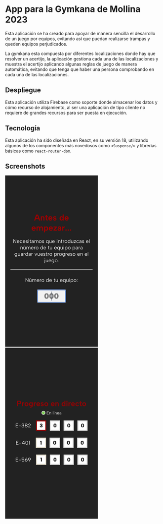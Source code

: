 # App para la Gymkana de Mollina 2023
Esta aplicación se ha creado para apoyar de manera sencilla el desarrollo de un juego por equipos, evitando así que puedan realizarse trampas y queden equipos perjudicados.

La gymkana esta compuesta por diferentes localizaciones donde hay que resolver un acertijo, la aplicación gestiona cada una de las localizaciones y muestra el acertijo aplicando algunas reglas de juego de manera automática, evitando que tenga que haber una persona comprobando en cada una de las localizaciones.

## Despliegue
Esta aplicación utiliza Firebase como soporte donde almacenar los datos y cómo recurso de alojamiento, al ser una aplicación de tipo cliente no requiere de grandes recursos para ser puesta en ejecución.

## Tecnología
Esta aplicación ha sido diseñada en React, en su versión 18, utilizando algunos de los componentes más novedosos como ```<Suspense/>``` y librerías básicas como ```react-router-dom```.

## Screenshots
<img src="docs/screenshot1.png" alt="drawing" width="300"/>
<img src="docs/screenshot2.png" alt="drawing" width="300"/>